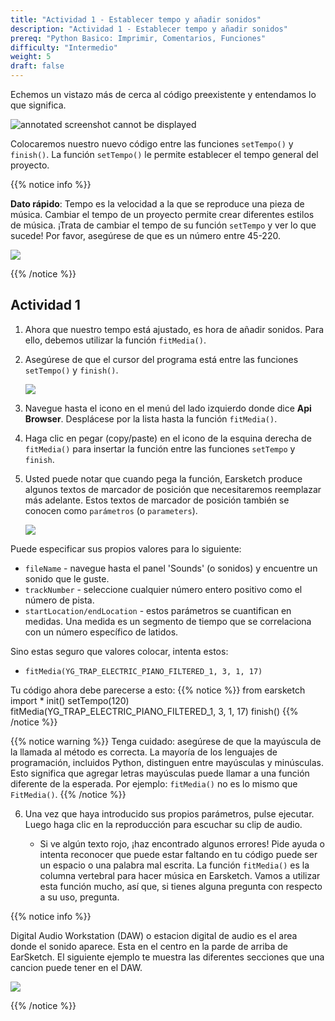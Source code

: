 ```yaml
---
title: "Actividad 1 - Establecer tempo y añadir sonidos"
description: "Actividad 1 - Establecer tempo y añadir sonidos"
prereq: "Python Basico: Imprimir, Comentarios, Funciones"
difficulty: "Intermedio"
weight: 5
draft: false
---
```


Echemos un vistazo más de cerca al código preexistente y entendamos lo que significa.

![annotated screenshot cannot be displayed](../img/annotated-screenshot-overview.png)

Colocaremos nuestro nuevo código entre las funciones `setTempo()` y `finish()`. La función `setTempo()` le permite establecer el tempo general del proyecto.

{{% notice info %}}

**Dato rápido**: Tempo es la velocidad a la que se reproduce una pieza de música. Cambiar el tempo de un proyecto permite crear diferentes estilos de música. ¡Trata de cambiar el tempo de su función `setTempo` y ver lo que sucede! Por favor, asegúrese de que es un número entre 45-220.

![](../img/img-tempo1.png)

{{% /notice %}}

## Actividad 1

1. Ahora que nuestro tempo está ajustado, es hora de añadir sonidos. Para ello, debemos utilizar la función `fitMedia()`.

2. Asegúrese de que el cursor del programa está entre las funciones `setTempo()` y `finish()`.

    ![](../img/annotated-screenshot-cursor.png)

3. Navegue hasta el icono en el menú del lado izquierdo donde dice **Api Browser**. Desplácese por la lista hasta la función `fitMedia()`.

4. Haga clic en pegar (copy/paste) en el icono de la esquina derecha de `fitMedia()` para insertar la función entre las funciones `setTempo` y `finish`.

5. Usted puede notar que cuando pega la función, Earsketch produce algunos textos de marcador de posición que necesitaremos reemplazar más adelante. Estos textos de marcador de posición también se conocen como `parámetros` (o `parameters`).

    ![](../img/annotated-screenshot-fitmedia.png)

Puede especificar sus propios valores para lo siguiente:

- `fileName` - navegue hasta el panel \'Sounds\' (o sonidos) y encuentre un sonido que le guste.
- `trackNumber` - seleccione cualquier número entero positivo como el número de pista.
- `startLocation/endLocation` - estos parámetros se cuantifican en medidas. Una medida es un segmento de tiempo que se correlaciona con un número específico de latidos.

Sino estas seguro que valores colocar, intenta estos:

- `fitMedia(YG_TRAP_ELECTRIC_PIANO_FILTERED_1, 3, 1, 17)`

Tu código ahora debe parecerse a esto:
    {{% notice %}}
    from earsketch import *
        init()
        setTempo(120)
        fitMedia(YG_TRAP_ELECTRIC_PIANO_FILTERED_1, 3, 1, 17)
        finish()
    {{% /notice %}}

{{% notice warning %}} Tenga cuidado: asegúrese de que la mayúscula de la llamada al método es correcta. La mayoría de los lenguajes de programación, incluidos Python, distinguen entre mayúsculas y minúsculas. Esto significa que agregar letras mayúsculas puede llamar a una función diferente de la esperada. Por ejemplo: `fitMedia()` no es lo mismo que `FitMedia()`.
{{% /notice %}}

6. Una vez que haya introducido sus propios parámetros, pulse ejecutar. Luego haga clic en la reproducción para escuchar su clip de audio. 

    - Si ve algún texto rojo, ¡haz encontrado algunos errores! Pide ayuda o intenta reconocer que puede estar faltando en tu código puede ser un espacio o una palabra mal escrita. La función `fitMedia()` es la columna vertebral para hacer música en Earsketch. Vamos a utilizar esta función mucho, así que, si tienes alguna pregunta con respecto a su uso, pregunta.

{{% notice info %}}

Digital Audio Workstation (DAW) o estacion digital de audio es el area donde el sonido aparece. Esta en el centro en la parde de arriba de EarSketch. El siguiente ejemplo te muestra las diferentes secciones que una cancion puede tener en el DAW.

![](../img/screenshot-daw.png)

{{% /notice %}}